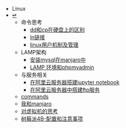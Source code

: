 <!-- docs/_sidebar.md-->
* Linux
* [↫](../)
    * 命令思考
        * [dd和cp在硬盘上的区别](Linux/command/2020-09-06-cp_and_dd.md)
        * [ln链接](Linux/command/2021-04-20-ln_think.md)
        * [linux用户机制及管理](Linux/command/2021-06-14-linux_user_manager.md)
    * LAMP架构
        * [安装mysql在manjaro中](Linux/LAMP/2021-04-10-intall_mysql_in_manjaro.md)
        * [LAMP 环境和phpmyadmin](Linux/LAMP/2021-04-11-LAMP_phpmyadmin.md)
    * 与服务相关
        * [在阿里云服务器搭建jupyter notebook](Linux/server/2021-06-12-server-jupyter_notebook.md)
        * [在阿里云服务器中搭建ftp服务](Linux/server/2021-6-13-server_ftp.md)
    * [commands](Linux/linux-commands.md)
    * [我和manjaro](Linux/2020-09-13-I_and_manjaro.md)
    * [对虚拟机的思考](Linux/2021-04-24-virtual.md)
    * [树莓派4B-配置和注意事项](Linux/2021-07-02-raspberry.md)

